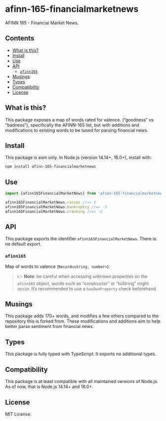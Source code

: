 # afinn-165-financialmarketnews

AFINN 165 - Financial Market News.

## Contents

*   [What is this?](#what-is-this)
*   [Install](#install)
*   [Use](#use)
*   [API](#api)
    *   [`afinn165`](#afinn165)
*   [Musings](#musings)
*   [Types](#types)
*   [Compatibility](#compatibility)
*   [License](#license)

## What is this?

This package exposes a map of words rated for valence.
(“goodness” vs “badness”), specifically the AFINN-165 list,
but with additions and modifications to existing words
to be tuned for parsing financial news.

## Install

This package is esm only.
In Node.js (version 14.14+, 16.0+), install with:

```sh
npm install afinn-165-financialmarketnews
```

## Use

```js
import {afinn165FinancialMarketNews} from 'afinn-165-financialmarketnews'

afinn165FinancialMarketNews.raises //=> 1
afinn165FinancialMarketNews.bankruptcy //=> -3
afinn165FinancialMarketNews.crashing //=> -2
```

## API

This package exports the identifier `afinn165FinancialMarketNews`.
There is no default export.

### `afinn165`

Map of words to valence (`Record<string, number>`).

> 👉 **Note**: be careful when accessing unknown properties on the
> `afinn165` object, words such as “constructor” or “toString” might occur.
> It’s recommended to use a `hasOwnProperty` check beforehand.

## Musings

This package adds 170+ words, and modifies a few others
compared to the repository this is forked from.
These modifications and additions aim to help better
parse sentiment from financial news.

## Types

This package is fully typed with TypeScript.
It exports no additional types.

## Compatibility

This package is at least compatible with all maintained versions of Node.js.
As of now, that is Node.js 14.14+ and 16.0+.

## License

MIT License.
